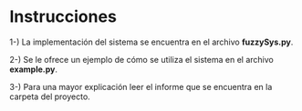 # Instrucciones

1-) La implementación del sistema se encuentra en el archivo **fuzzySys.py**.

2-) Se le ofrece un ejemplo de cómo se utiliza el sistema en el archivo **example.py**.

3-) Para una mayor explicación leer el informe que se encuentra en la carpeta del proyecto.